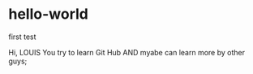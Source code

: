 # hello-world
first test


Hi, LOUIS
You try to learn Git Hub AND myabe can learn more by other guys;
